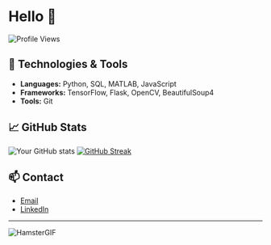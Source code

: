 <!--
**ksadowy/ksadowy** is a ✨ _special_ ✨ repository because its `README.md` (this file) appears on your GitHub profile.

Here are some ideas to get you started:

- 🔭 I’m currently working on ...
- 🌱 I’m currently learning ...
- 👯 I’m looking to collaborate on ...
- 🤔 I’m looking for help with ...
- 💬 Ask me about ...
- 📫 How to reach me: ...
- 😄 Pronouns: ...
- ⚡ Fun fact: ...
-->

# Hello 👋
![Profile Views](https://komarev.com/ghpvc/?username=ksadowy)

## 🔧 Technologies & Tools
- **Languages:** Python, SQL, MATLAB, JavaScript
- **Frameworks:** TensorFlow, Flask, OpenCV, BeautifulSoup4
- **Tools:** Git

## 📈 GitHub Stats
![Your GitHub stats](https://github-readme-stats.vercel.app/api?username=ksadowy&show_icons=true&theme=dark)
[![GitHub Streak](https://github-readme-streak-stats.herokuapp.com/?user=ksadowy)](https://git.io/streak-stats)

## 📫 Contact
- [Email](mailto:krzysztof.sadowy01@gmail.com)
- [LinkedIn](https://www.linkedin.com/in/krzysztof-sadowy-622b27295)

---
![HamsterGIF](https://ksadowy.github.io/hamster.github.io/goofyahh-hamster.gif)
